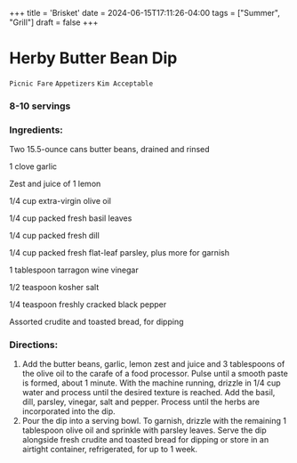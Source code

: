 +++
title = 'Brisket'
date = 2024-06-15T17:11:26-04:00
tags = ["Summer", "Grill"]
draft = false
+++
# Herby Butter Bean Dip

`Picnic Fare` `Appetizers` `Kim Acceptable`

### 8-10 servings

### **Ingredients:**

Two 15.5-ounce cans butter beans, drained and rinsed

1 clove garlic

Zest and juice of 1 lemon

1/4 cup extra-virgin olive oil

1/4 cup packed fresh basil leaves 

1/4 cup packed fresh dill 

1/4 cup packed fresh flat-leaf parsley, plus more for garnish

1 tablespoon tarragon wine vinegar 

1/2 teaspoon kosher salt 

1/4 teaspoon freshly cracked black pepper 

Assorted crudite and toasted bread, for dipping 

### **Directions:**

1. Add the butter beans, garlic, lemon zest and juice and 3 tablespoons of the olive oil to the carafe of a food processor. Pulse until a smooth paste is formed, about 1 minute. With the machine running, drizzle in 1/4 cup water and process until the desired texture is reached. Add the basil, dill, parsley, vinegar, salt and pepper. Process until the herbs are incorporated into the dip.
2. Pour the dip into a serving bowl. To garnish, drizzle with the remaining 1 tablespoon olive oil and sprinkle with parsley leaves. Serve the dip alongside fresh crudite and toasted bread for dipping or store in an airtight container, refrigerated, for up to 1 week.
